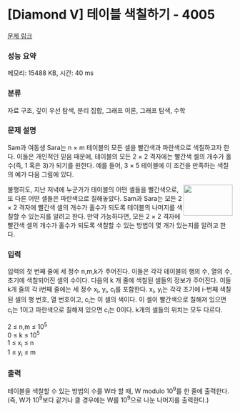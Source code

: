 # [Diamond V] 테이블 색칠하기 - 4005 

[문제 링크](https://www.acmicpc.net/problem/4005) 

### 성능 요약

메모리: 15488 KB, 시간: 40 ms

### 분류

자료 구조, 깊이 우선 탐색, 분리 집합, 그래프 이론, 그래프 탐색, 수학

### 문제 설명

<p>
	Sam과 여동생 Sara는 n × m 테이블의 모든 셀을 빨간색과 파란색으로 색칠하고자 한다. 이들은 개인적인 믿음 때문에, 테이블의 모든 2 × 2 격자에는 빨간색 셀의 개수가 홀수(즉, 1 혹은 3)가 되기를 원한다. 예를 들어, 3 × 5 테이블에 이 조건을 만족하는 색칠의 예가 다음 그림에 있다.</p>

<p>
	<img alt="" src="https://www.acmicpc.net/upload/images/tbl.png" style="width: 110px; height: 69px; float: right;">불행히도, 지난 저녁에 누군가가 테이블의 어떤 셀들을 빨간색으로, 또 다른 어떤 셀들은 파란색으로 칠해놓았다. Sam과 Sara는 모든 2 × 2 격자에 빨간색 셀의 개수가 홀수가 되도록 테이블의 나머지를 색칠할 수 있는지를 알려고 한다. 만약 가능하다면, 모든 2 × 2 격자에 빨간색 셀의 개수가 홀수가 되도록 색칠할 수 있는 방법이 몇 개가 있는지를 알려고 한다.</p>

### 입력 

 <p>
	입력의 첫 번째 줄에 세 정수 n,m,k가 주어진다. 이들은 각각 테이블의 행의 수, 열의 수, 초기에 색칠되어진 셀의 수이다. 다음의 k 개 줄에 색칠된 셀들의 정보가 주어진다. 이들 k개 줄의 각 i번째 줄에는 세 정수 x<sub>i</sub>, y<sub>i</sub>, c<sub>i</sub>를 포함한다. x<sub>i</sub>, y<sub>i</sub>는 각각 초기에 i-번째 색칠된 셀의 행 번호, 열 번호이고, c<sub>i</sub>는 이 셀의 색이다. 이 셀이 빨간색으로 칠해져 있으면 c<sub>i</sub>는 1이고 파란색으로 칠해져 있으면 c<sub>i</sub>는 0이다. k개의 셀들의 위치는 모두 다르다.</p>
<p>
	2 ≤ n,m ≤ 10<sup>5</sup><br>
	0 ≤ k ≤ 10<sup>5</sup><br>
	1 ≤ x<sub>i</sub> ≤ n<br>
	1 ≤ y<sub>i</sub> ≤ m</p>

### 출력 

 <p>
	테이블을 색칠할 수 있는 방법의 수를 W라 할 때, W modulo 10<sup>9</sup>를 한 줄에 출력한다. (즉, W가 10<sup>9</sup>보다 같거나 클 경우에는 W를 10<sup>9</sup>으로 나눈 나머지를 출력한다.)</p>

